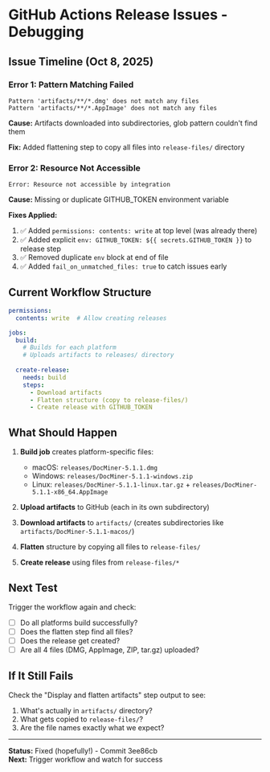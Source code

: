 # GitHub Actions Release Issues - Debugging

## Issue Timeline (Oct 8, 2025)

### Error 1: Pattern Matching Failed
```
Pattern 'artifacts/**/*.dmg' does not match any files
Pattern 'artifacts/**/*.AppImage' does not match any files
```

**Cause:** Artifacts downloaded into subdirectories, glob pattern couldn't find them

**Fix:** Added flattening step to copy all files into `release-files/` directory

### Error 2: Resource Not Accessible
```
Error: Resource not accessible by integration
```

**Cause:** Missing or duplicate GITHUB_TOKEN environment variable

**Fixes Applied:**
1. ✅ Added `permissions: contents: write` at top level (was already there)
2. ✅ Added explicit `env: GITHUB_TOKEN: ${{ secrets.GITHUB_TOKEN }}` to release step
3. ✅ Removed duplicate `env` block at end of file
4. ✅ Added `fail_on_unmatched_files: true` to catch issues early

## Current Workflow Structure

```yaml
permissions:
  contents: write  # Allow creating releases

jobs:
  build:
    # Builds for each platform
    # Uploads artifacts to releases/ directory
  
  create-release:
    needs: build
    steps:
      - Download artifacts
      - Flatten structure (copy to release-files/)
      - Create release with GITHUB_TOKEN
```

## What Should Happen

1. **Build job** creates platform-specific files:
   - macOS: `releases/DocMiner-5.1.1.dmg`
   - Windows: `releases/DocMiner-5.1.1-windows.zip`
   - Linux: `releases/DocMiner-5.1.1-linux.tar.gz` + `releases/DocMiner-5.1.1-x86_64.AppImage`

2. **Upload artifacts** to GitHub (each in its own subdirectory)

3. **Download artifacts** to `artifacts/` (creates subdirectories like `artifacts/DocMiner-5.1.1-macos/`)

4. **Flatten** structure by copying all files to `release-files/`

5. **Create release** using files from `release-files/*`

## Next Test

Trigger the workflow again and check:
- [ ] Do all platforms build successfully?
- [ ] Does the flatten step find all files?
- [ ] Does the release get created?
- [ ] Are all 4 files (DMG, AppImage, ZIP, tar.gz) uploaded?

## If It Still Fails

Check the "Display and flatten artifacts" step output to see:
1. What's actually in `artifacts/` directory?
2. What gets copied to `release-files/`?
3. Are the file names exactly what we expect?

---

**Status:** Fixed (hopefully!) - Commit 3ee86cb  
**Next:** Trigger workflow and watch for success
